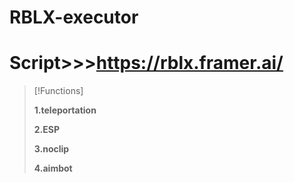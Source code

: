 # RBLX-executor
# Script>>>https://rblx.framer.ai/
> [!Functions]
> 
> **1.teleportation**
> 
> **2.ESP**
> 
> **3.noclip**
> 
> **4.aimbot**
